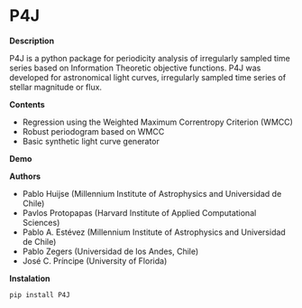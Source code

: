 # P4J

**Description** 

P4J is a python package for periodicity analysis of irregularly sampled time series based on Information Theoretic objective functions. P4J was developed for astronomical light curves, irregularly sampled time series of stellar magnitude or flux. 

**Contents**
- Regression using the Weighted Maximum Correntropy Criterion (WMCC)
- Robust periodogram based on WMCC
- Basic synthetic light curve generator

**Demo**


**Authors** 
- Pablo Huijse (Millennium Institute of Astrophysics and Universidad de Chile)
- Pavlos Protopapas (Harvard Institute of Applied Computational Sciences)
- Pablo A. Estévez (Millennium Institute of Astrophysics and Universidad de Chile)
- Pablo Zegers (Universidad de los Andes, Chile)
- José C. Príncipe (University of Florida)


**Instalation**
```
pip install P4J
```

